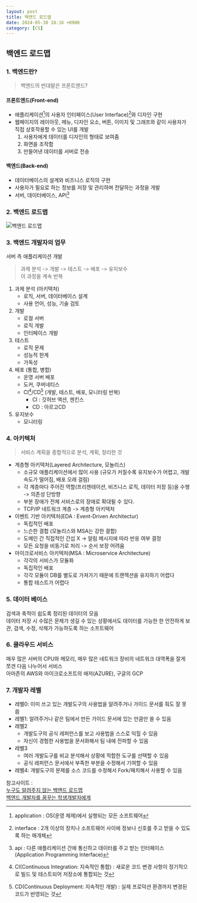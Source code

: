 ```yaml
---
layout: post
title: 백엔드 로드맵
date: 2024-05-30 18:16 +0900
category: [CS]
---
```

## 백엔드 로드맵

### 1. 백엔드란?

> 백엔드의 반대말은 프론트엔드?

#### 프론트엔드(Front-end)
- 애플리케이션[^application]의 사용자 인터페이스(User Interface)[^interface]와 디자인 구현 
- 웹페이지의 레이아웃, 메뉴, 디자인 요소, 버튼, 이미지 및 그래프와 같이 사용자가 직접 상호작용할 수 있는 UI를 개발
  1. 사용자에게 데이터를 디자인의 형태로 보여줌
  2. 화면을 조작함
  3. 만들어낸 데이터를 서버로 전송

#### 백엔드(Back-end)
- 데이터베이스의 설계와 비즈니스 로직의 구현 
- 사용자가 필요로 하는 정보를 저장 및 관리하며 전달하는 과정을 개발
- 서버, 데이터베이스, API[^api]

### 2. 백엔드 로드맵

![백엔드 로드맵](https://goldenrabbit.co.kr/wp-content/uploads/2023/05/%EC%8A%A4%ED%81%AC%EB%A6%B0%EC%83%B7-2023-05-06-%EC%98%A4%ED%9B%84-9.24.48.png)


### 3. 백엔드 개발자의 업무

서버 측 애플리케이션 개발

> 과제 분석 -> 개발 -> 테스트 -> 배포 -> 유지보수\
> 이 과정을 계속 반복

1. 과제 분석 (아키텍처)
   - 로직, 서버, 데이터베이스 설계
   - 사용 언어, 성능, 기술 검토
2. 개발
   - 로컬 서버
   - 로직 개발
   - 인터페이스 개발
3. 테스트
   - 로직 문제
   - 성능적 한계
   - 가독성
4. 배포 (통합, 병합)
   - 운영 서버 배포
   - 도커, 쿠버네티스
   - CI[^ci]/CD[^cd] (개발, 테스트, 배포, 모니터링 반복)
     - CI : 깃허브 액션, 젠킨스
     - CD : 아르고CD
5. 유지보수
   - 모니터링

### 4. 아키텍처
> 서비스 계획을 종합적으로 분석, 계획, 정리한 것

- 계층형 아키텍처(Layered Architecture, 모놀리스)
  - 소규모 애플리케이션에서 많이 사용 (규모가 커질수록 유지보수가 어렵고, 개발 속도가 떨어짐, 배포 오래 걸림)
  - 각 계층마다 주어진 역할(프리젠테이션, 비즈니스 로직, 데이터 저장 등)을 수행 -> 의존성 단방향
  - 부분 장애가 전체 서비스로의 장애로 확대될 수 있다.
  - TCP/IP 네트워크 계층 -> 계층형 아키텍처
- 이벤트 기반 아키텍처(EDA : Event-Driven Architectur)
  - 독립적인 배포
  - 느슨한 결합 (모놀리스와 MSA는 강한 결합)
  - 도메인 간 직접적인 간섭 X -> 알림 메시지에 따라 반응 여부 결정
  - 모든 요청을 비동기로 처리 -> 순서 보장 어려움
- 마이크로서비스 아키텍처(MSA : Microservice Architecture)
  - 각각의 서비스가 모듈화
  - 독집적인 배포
  - 각각 모듈이 DB를 별도로 가져가기 때문에 트랜잭션을 유지하기 어렵다
  - 통합 테스트가 어렵다

### 5. 데이터 베이스
검색과 축적이 쉽도록 정리된 데이터의 모음  
데이터 저장 시 수많은 문제가 생길 수 있는 상황에서도 데이터를 가능한 한 안전하게 보관, 검색, 수정, 삭제가 가능하도록 하는 소프트웨어

### 6. 클라우드 서비스
매우 많은 서버의 CPU와 메모리, 매우 많은 네트워크 장비의 네트워크 대역폭을 잘게 쪼갠 다음 나누어서 서비스  
아마존의 AWS와 마이크로소프트의 애저(AZURE), 구글의 GCP

### 7. 개발자 레벨
- 레벨0: 이미 쓰고 있는 개발도구의 사용법을 알려주거나 가이드 문서를 줘도 잘 못 씀
- 레벨1: 알려주거나 같은 팀에서 만든 가이드 문서에 있는 만큼만 쓸 수 있음
- 레벨2 
  - 개발도구의 공식 레퍼런스를 보고 사용법을 스스로 익힐 수 있음 
  - 자신이 경험한 사용법을 문서화해서 팀 내에 전파할 수 있음 
- 레벨3 
  - 여러 개발도구를 비교 분석해서 상황에 적합한 도구를 선택할 수 있음 
  - 공식 레퍼런스 문서에서 부족한 부분을 수정해서 기여할 수 있음 
- 레벨4: 개발도구의 문제를 소스 코드를 수정해서 Fork/패치해서 사용할 수 있음

참고사이트 :   
[누구도 알려주지 않는 백엔드 로드맵](https://yozm.wishket.com/magazine/detail/2064/)  
[백엔드 개발자를 꿈꾸는 학생개발자에게](https://d2.naver.com/news/3435170)

[^application]: application : OS(운영 체제)에서 실행되는 모든 소프트웨어  
[^interface]: interface : 2개 이상의 장치나 소프트웨어 사이에 정보나 신호를 주고 받을 수 있도록 하는 매개체  
[^api]: api : 다른 애플리케이션 간에 통신하고 데이터를 주고 받는 인터페이스(Application Programming Interface)
[^ci]: CI(Continuous Integration: 지속적인 통합) : 새로운 코드 변경 사항이 정기적으로 빌드 및 테스트되어 저장소에 통합되는 것
[^cd]: CD(Continuous Deployment: 지속적인 개발) : 실제 프로덕션 환경까지 변경된 코드가 반영되는 것
